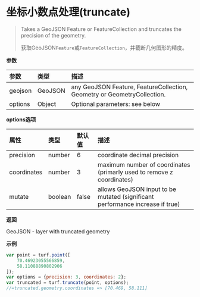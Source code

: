 # 坐标小数点处理(truncate)

> Takes a GeoJSON Feature or FeatureCollection and truncates the precision of the geometry.
> 
> 获取GeoJSON`Feature`或`FeatureCollection`，并截断几何图形的精度。

**参数**

| 参数    | 类型    | 描述                                                         |
| :------ | :------ | :----------------------------------------------------------- |
| geojson | GeoJSON | any GeoJSON Feature, FeatureCollection, Geometry or GeometryCollection. |
| options | Object  | Optional parameters: see below                               |

**options选项**

| 属性        | 类型    | 默认值 | 描述                                                         |
| :---------- | :------ | :----- | :----------------------------------------------------------- |
| precision   | number  | 6      | coordinate decimal precision                                 |
| coordinates | number  | 3      | maximum number of coordinates (primarly used to remove z coordinates) |
| mutate      | boolean | false  | allows GeoJSON input to be mutated (significant performance increase if true) |

**返回**

GeoJSON - layer with truncated geometry

**示例**

```js
var point = turf.point([
    70.46923055566859,
    58.11088890802906
]);
var options = {precision: 3, coordinates: 2};
var truncated = turf.truncate(point, options);
//=truncated.geometry.coordinates => [70.469, 58.111]
```

